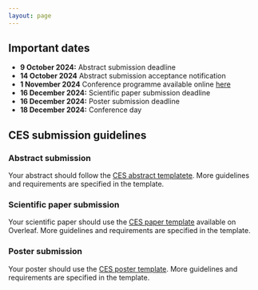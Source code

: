 ```yaml
---
layout: page
---
```


## Important dates
- **9 October 2024:** Abstract submission deadline
- **14 October 2024** Abstract submission acceptance notification
- **1 November 2024**  Conference programme available online [here](https://ces.energy.aau.dk/program/)
- **16 December 2024:** Scientific paper submission deadline
- **16 December 2024:** Poster submission deadline
- **18 December 2024:** Conference day

## CES submission guidelines


### Abstract submission
Your abstract should follow the <a href="https://raw.githubusercontent.com/jakobhaervig/ces/main/_talks/CES_abstract_template" download="CES_abstract_template.md">CES abstract templatete</a>. More guidelines and requirements are specified in the template.

### Scientific paper submission
Your scientific paper should use the [CES paper template](https://www.overleaf.com/read/zjgpfdssnsty#6329cb) available on Overleaf. More guidelines and requirements are specified in the template.

### Poster submission
Your poster should use the [CES poster template](https://raw.githubusercontent.com/jakobhaervig/ces/main/templates/CES_poster_template.pptx). More guidelines and requirements are specified in the template.
